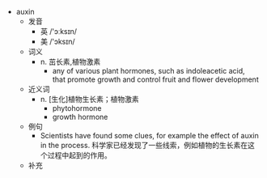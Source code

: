 - auxin
  - 发音
    - 英 /'ɔːksɪn/
    - 美 /'ɔksɪn/
  - 词义
    - n. 茁长素,植物激素
      - any of various plant hormones, such as indoleacetic acid, that promote growth and control fruit and flower development
  - 近义词
    - n. [生化]植物生长素；植物激素
      - phytohormone
      - growth hormone
  - 例句
    - Scientists have found some clues, for example the effect of auxin in the process.  科学家已经发现了一些线索，例如植物的生长素在这个过程中起到的作用。
  - 补充